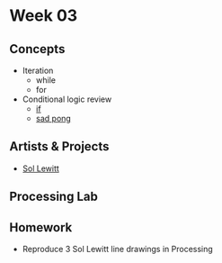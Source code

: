 # Week 03

## Concepts
+ Iteration
	+ while
	+ for
+ Conditional logic review
	+ [if](https://www.youtube.com/watch?v=mVq7Ms01RjA)
	+ [sad pong](https://github.com/entertainmenttechnology/Earle-MTEC2280-Fall2017/tree/master/week03/processing_demos/sad_pong)

## Artists & Projects
+ [Sol Lewitt](http://massmoca.org/sol-lewitt/)

## Processing Lab


## Homework
+ Reproduce 3 Sol Lewitt line drawings in Processing